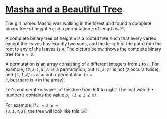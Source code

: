 # [Masha and a Beautiful Tree](https://codeforces.com/problemset/problem/1741/D)

The girl named Masha was walking in the forest and found a complete binary tree of height <code><em>n</em></code> and a permutation <code><em>p</em></code> of length 
<code><em>m=2<sup>n</sup></em></code>.

A complete binary tree of height <code><em>n</em></code> is a rooted tree such that every vertex except the leaves has exactly 
two sons, and the length of the path from the root to any of the leaves is <code><em>n</em></code>. 
The picture below shows the complete binary tree for <code><em>n = 2</em></code>.

A permutation is an array consisting of <code><em>n</em></code> different integers from <code><em>1</em></code> to <code><em>n</em></code>. 
For example, <code><em>[2,3,1,5,4]</em></code> is a permutation, but <code><em>[1,2,2]</em></code> is not (<code><em>2</em></code> occurs twice), 
and <code><em>[1,3,4]</em></code> is also not a permutation (<code><em>n = 3</em></code>, but there is <code><em>4</em></code> in the array).

Let's enumerate <code><em>m</em></code> leaves of this tree from left to right. The leaf with the number <code><em>i</em></code> contains the value <code><em>p<sub>i</sub> (1 ≤ i ≤ m)</em></code>.

For example, if <code><em>n = 2</em></code>, <code><em>p = [3,1,4,2]</em></code>, the tree will look like this:
<img src="https://espresso.codeforces.com/7659f6baa10b482f16f752446d8296b98fd6ae64.png" />

